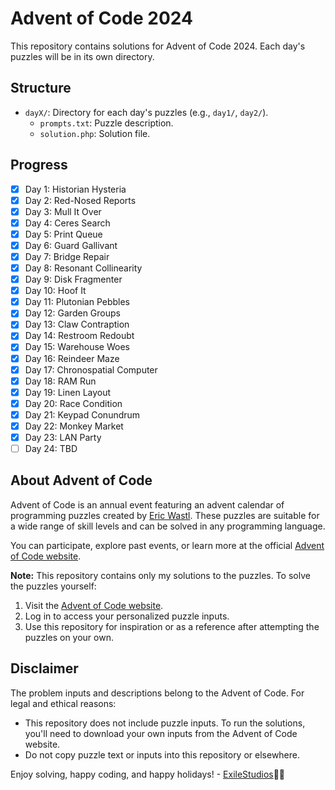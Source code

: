 # Advent of Code 2024

This repository contains solutions for Advent of Code 2024. Each day's puzzles will be in its own directory.

## Structure
- `dayX/`: Directory for each day's puzzles (e.g., `day1/`, `day2/`).
  - `prompts.txt`: Puzzle description.
  - `solution.php`: Solution file.

## Progress
- [x] Day 1: Historian Hysteria
- [x] Day 2: Red-Nosed Reports
- [x] Day 3: Mull It Over
- [x] Day 4: Ceres Search
- [x] Day 5: Print Queue
- [x] Day 6: Guard Gallivant
- [x] Day 7: Bridge Repair
- [x] Day 8: Resonant Collinearity
- [x] Day 9: Disk Fragmenter
- [x] Day 10: Hoof It
- [x] Day 11: Plutonian Pebbles
- [x] Day 12: Garden Groups
- [x] Day 13: Claw Contraption
- [x] Day 14: Restroom Redoubt
- [x] Day 15: Warehouse Woes
- [x] Day 16: Reindeer Maze
- [x] Day 17: Chronospatial Computer
- [x] Day 18: RAM Run
- [x] Day 19: Linen Layout
- [x] Day 20: Race Condition
- [x] Day 21: Keypad Conundrum
- [x] Day 22: Monkey Market
- [x] Day 23: LAN Party
- [ ] Day 24: TBD

## About Advent of Code

Advent of Code is an annual event featuring an advent calendar of programming puzzles created by [Eric Wastl](https://twitter.com/ericwastl). These puzzles are suitable for a wide range of skill levels and can be solved in any programming language.

You can participate, explore past events, or learn more at the official [Advent of Code website](https://adventofcode.com/).

**Note:** This repository contains only my solutions to the puzzles. To solve the puzzles yourself:
1. Visit the [Advent of Code website](https://adventofcode.com/).
2. Log in to access your personalized puzzle inputs.
3. Use this repository for inspiration or as a reference after attempting the puzzles on your own.

## Disclaimer

The problem inputs and descriptions belong to the Advent of Code. For legal and ethical reasons:
- This repository does not include puzzle inputs. To run the solutions, you'll need to download your own inputs from the Advent of Code website.
- Do not copy puzzle text or inputs into this repository or elsewhere.

Enjoy solving, happy coding, and happy holidays! - [ExileStudios](https://github.com/ExileStudios)🎄🌟
